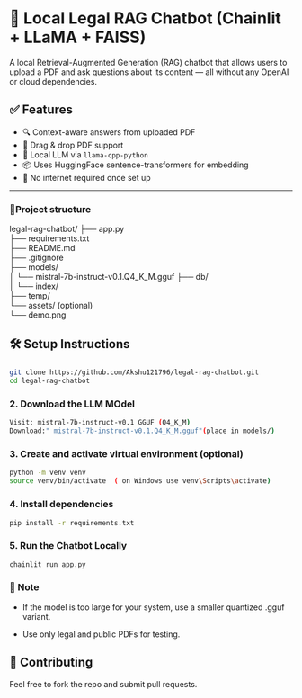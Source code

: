 # 🧠 Local Legal RAG Chatbot (Chainlit + LLaMA + FAISS)

A local Retrieval-Augmented Generation (RAG) chatbot that allows users to upload a PDF and ask questions about its content — all without any OpenAI or cloud dependencies.

## ✅ Features
- 🔍 Context-aware answers from uploaded PDF
- 📁 Drag & drop PDF support
- 🧠 Local LLM via `llama-cpp-python`
- 📦 Uses HuggingFace sentence-transformers for embedding
- 🚫 No internet required once set up

---

### 📁Project structure
legal-rag-chatbot/
├── app.py                      
├── requirements.txt            
├── README.md                   
├── .gitignore                  
├── models/                      
│   └── mistral-7b-instruct-v0.1.Q4_K_M.gguf
├── db/                        
│   └── index/                   
├── temp/                        
└── assets/ (optional)        
    └── demo.png

## 🛠 Setup Instructions

###
```bash
git clone https://github.com/Akshu121796/legal-rag-chatbot.git
cd legal-rag-chatbot
```

### 2. Download the LLM MOdel
```bash
Visit: mistral-7b-instruct-v0.1 GGUF (Q4_K_M)
Download:" mistral-7b-instruct-v0.1.Q4_K_M.gguf"(place in models/)
```

### 3. Create and activate virtual environment (optional)
```bash
python -m venv venv
source venv/bin/activate  ( on Windows use venv\Scripts\activate)
```

### 4. Install dependencies
```bash
pip install -r requirements.txt
```

### 5. Run the Chatbot Locally
```bash
chainlit run app.py 
```


### 📝 Note
- If the model is too large for your system, use a smaller quantized .gguf variant.

- Use only legal and public PDFs for testing.

## 🤝 Contributing
Feel free to fork the repo and submit pull requests.

